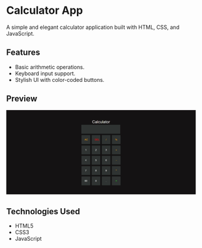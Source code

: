 # Calculator App

A simple and elegant calculator application built with HTML, CSS, and JavaScript.

## Features
- Basic arithmetic operations.
- Keyboard input support.
- Stylish UI with color-coded buttons.

## Preview
![Calculator Preview](images/calculator.jpg)

## Technologies Used
- HTML5
- CSS3
- JavaScript
